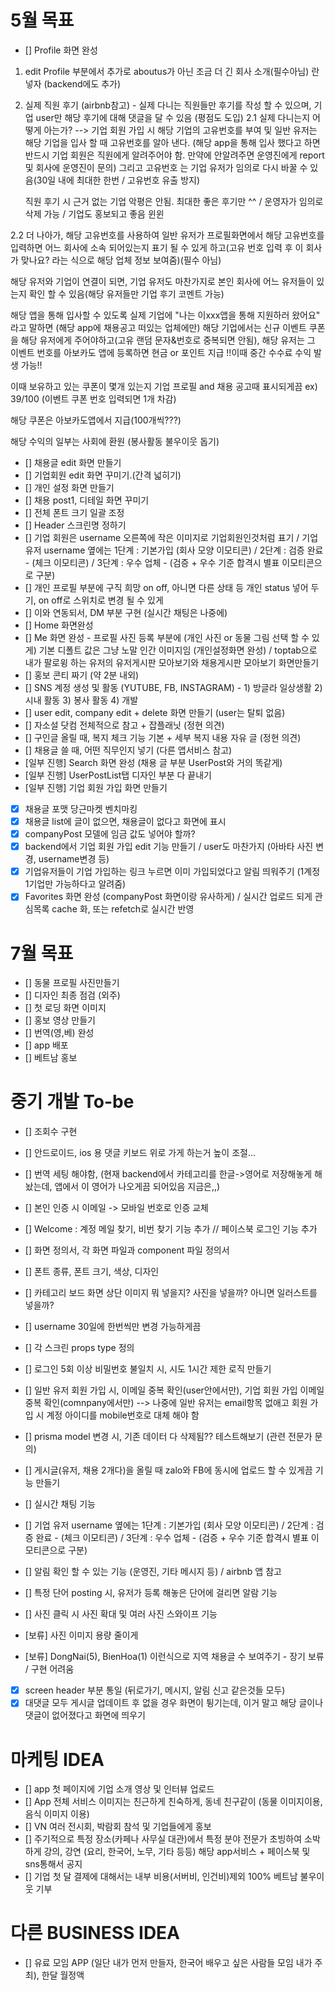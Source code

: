 # 5월 목표

- [] Profile 화면 완성

1. edit Profile 부분에서 추가로 aboutus가 아닌 조금 더 긴 회사 소개(필수아님) 란 넣자 (backend에도 추가)
2. 실제 직원 후기 (airbnb참고) - 실제 다니는 직원들만 후기를 작성 할 수 있으며, 기업 user만 해당 후기에 대해 댓글을 달 수 있음 (평점도 도입)
   2.1 실제 다니는지 어떻게 아는가? --> 기업 회원 가입 시 해당 기업의 고유번호를 부여 및 일반 유저는 해당 기업을 입사 할 때 고유번호를 알아 낸다.
   (해당 app을 통해 입사 했다고 하면 반드시 기업 회원은 직원에게 알려주어야 함. 만약에 안알려주면 운영진에게 report 및 회사에 운영진이 문의) 그리고 고유번호
   는 기업 유저가 임의로 다시 바꿀 수 있음(30일 내에 최대한 한번 / 고유번호 유출 방지)

   직원 후기 시 근거 없는 기업 악평은 안됨. 최대한 좋은 후기만 ^^ / 운영자가 임의로 삭제 가능 / 기업도 홍보되고 좋음 윈윈

2.2 더 나아가, 해당 고유번호를 사용하여 일반 유저가 프로필화면에서 해당 고유번호를 입력하면 어느 회사에 소속 되어있는지 표기 될 수 있게 하고(고유 번호 입력 후 이 회사가 맞나요? 라는 식으로 해당 업체 정보 보여줌)(필수 아님)

해당 유저와 기업이 연결이 되면, 기업 유저도 마찬가지로 본인 회사에 어느 유저들이 있는지 확인 할 수 있음(해당 유저들만 기업 후기 코멘트 가능)

해당 앱을 통해 입사할 수 있도록 실제 기업에 "나는 이xxx앱을 통해 지원하러 왔어요" 라고 말하면 (해당 app에 채용공고 떠있는 업체에만) 해당 기업에서는 신규 이벤트 쿠폰을 해당 유저에게 주어야하고(고유 랜덤 문자&번호로 중복되면 안됨), 해당 유저는 그 이벤트 번호를 아보카도 앱에 등록하면 현금 or 포인트 지급 !!이때 중간 수수료 수익 발생 가능!!

이때 보유하고 있는 쿠폰이 몇개 있는지 기업 프로필 and 채용 공고때 표시되게끔 ex) 39/100 (이벤트 쿠폰 번호 입력되면 1개 차감)

해당 쿠폰은 아보카도앱에서 지급(100개씩???)

해당 수익의 일부는 사회에 환원 (봉사활동 불우이웃 돕기)

- [] 채용글 edit 화면 만들기
- [] 기업회원 edit 화면 꾸미기.(간격 넓히기)
- [] 개인 설정 화면 만들기
- [] 채용 post1, 디테일 화면 꾸미기
- [] 전체 폰트 크기 일괄 조정
- [] Header 스크린명 정하기
- [] 기업 회원은 username 오른쪽에 작은 이미지로 기업회원인것처럼 표기 / 기업 유저 username 옆에는 1단계 : 기본가입 (회사 모양 이모티콘) / 2단계 : 검증 완료 - (체크 이모티콘) / 3단계 : 우수 업체 - (검증 + 우수 기준 합격시 별표 이모티콘으로 구분)
- [] 개인 프로필 부분에 구직 희망 on off, 아니면 다른 상태 등 개인 status 넣어 두기, on off로 스위치로 변경 될 수 있게
- [] 이와 연동되서, DM 부분 구현 (실시간 채팅은 나중에)
- [] Home 화면완성
- [] Me 화면 완성 - 프로필 사진 등록 부분에 (개인 사진 or 동물 그림 선택 할 수 있게) 기본 디폴트 값은 그냥 노말 인간 이미지임 (개인설정화면 완성) / toptab으로 내가 팔로윙 하는 유저의 유저게시판 모아보기와 채용게시판 모아보기 화면만들기
- [] 홍보 콘티 짜기 (약 2분 내외)
- [] SNS 계정 생성 및 활동 (YUTUBE, FB, INSTAGRAM) - 1) 방글라 일상생활 2) 시내 활동 3) 봉사 활동 4) 개발
- [] user edit, company edit + delete 화면 만들기 (user는 탈퇴 없음)
- [] 자소설 닷컴 전체적으로 참고 + 잡플래닛 (정현 의견)
- [] 구인글 올릴 때, 복지 체크 기능 기본 + 세부 복지 내용 자유 글 (정현 의견)
- [] 채용글 쓸 때, 어떤 직무인지 넣기 (다른 앱서비스 참고)
- [일부 진행] Search 화면 완성 (채용 글 부분 UserPost와 거의 똑같게)
- [일부 진행] UserPostList탭 디자인 부분 다 끝내기
- [일부 진행] 기업 회원 가입 화면 만들기
- [x] 채용글 포맷 당근마켓 벤치마킹
- [x] 채용글 list에 글이 없으면, 채용글이 없다고 화면에 표시
- [x] companyPost 모델에 임금 값도 넣어야 할까?
- [x] backend에서 기업 회원 가입 edit 기능 만들기 / user도 마찬가지 (아바타 사진 변경, username변경 등)
- [x] 기업유저들이 기업 가입하는 링크 누르면 이미 가입되었다고 알림 띄워주기 (1계정 1기업만 가능하다고 알려줌)
- [x] Favorites 화면 완성 (companyPost 화면이랑 유사하게) / 실시간 업로드 되게 관심목록 cache 화, 또는 refetch로 실시간 반영

# 7월 목표

- [] 동물 프로필 사진만들기
- [] 디자인 최종 점검 (외주)
- [] 첫 로딩 화면 이미지
- [] 홍보 영상 만들기
- [] 번역(영,베) 완성
- [] app 배포
- [] 베트남 홍보

# 중기 개발 To-be

- [] 조회수 구현
- [] 안드로이드, ios 용 댓글 키보드 위로 가게 하는거 높이 조절...
- [] 번역 세팅 해야함, (현재 backend에서 카테고리를 한글->영어로 저장해놓게 해놨는데, 앱에서 이 영어가 나오게끔 되어있음 지금은,,)
- [] 본인 인증 시 이메일 -> 모바일 번호로 인증 교체
- [] Welcome : 계정 메일 찾기, 비번 찾기 기능 추가 // 페이스북 로그인 기능 추가
- [] 화면 정의서, 각 화면 파일과 component 파일 정의서
- [] 폰트 종류, 폰트 크기, 색상, 디자인
- [] 카테고리 보드 화면 상단 이미지 뭐 넣을지? 사진을 넣을까? 아니면 일러스트를 넣을까?
- [] username 30일에 한번씩만 변경 가능하게끔
- [] 각 스크린 props type 정의
- [] 로그인 5회 이상 비밀번호 불일치 시, 시도 1시간 제한 로직 만들기
- [] 일반 유저 회원 가입 시, 이메일 중복 확인(user안에서만), 기업 회원 가입 이메일 중복 확인(comnpany에서만) --> 나중에 일반 유저는 email항목 없애고 회원 가입 시 계정 아이디를 mobile번호로 대체 해야 함
- [] prisma model 변경 시, 기존 데이터 다 삭제됨?? 테스트해보기 (관련 전문가 문의)
- [] 게시글(유저, 채용 2개다)을 올릴 때 zalo와 FB에 동시에 업로드 할 수 있게끔 기능 만들기
- [] 실시간 채팅 기능
- [] 기업 유저 username 옆에는 1단계 : 기본가입 (회사 모양 이모티콘) / 2단계 : 검증 완료 - (체크 이모티콘) / 3단계 : 우수 업체 - (검증 + 우수 기준 합격시 별표 이모티콘으로 구분)
- [] 알림 확인 할 수 있는 기능 (운영진, 기타 메시지 등) / airbnb 앱 참고
- [] 특정 단어 posting 시, 유저가 등록 해놓은 단어에 걸리면 알람 기능
- [] 사진 클릭 시 사진 확대 및 여러 사진 스와이프 기능

- [보류] 사진 이미지 용량 줄이게
- [보류] DongNai(5), BienHoa(1) 이런식으로 지역 채용글 수 보여주기 - 장기 보류 / 구현 어려움
- [x] screen header 부분 통일 (뒤로가기, 메시지, 알림 신고 같은것들 모두)
- [x] 대댓글 모두 게시글 업데이트 후 없을 경우 화면이 튕기는데, 이거 말고 해당 글이나 댓글이 없어졌다고 화면에 띄우기

# 마케팅 IDEA

- [] app 첫 페이지에 기업 소개 영상 및 인터뷰 업로드
- [] App 전체 서비스 이미지는 친근하게 친숙하게, 동네 친구같이 (동물 이미지이용, 음식 이미지 이용)
- [] VN 여러 전시회, 박람회 참석 및 기업들에게 홍보
- [] 주기적으로 특정 장소(카페나 사무실 대관)에서 특정 분야 전문가 초빙하여 소박하게 강의, 강연 (요리, 한국어, 노무, 기타 등등)
  해당 app서비스 + 페이스북 및 sns통해서 공지
- [] 기업 첫 달 결제에 대해서는 내부 비용(서버비, 인건비)제외 100% 베트남 불우이웃 기부

# 다른 BUSINESS IDEA

- [] 유료 모임 APP (일단 내가 먼저 만들자, 한국어 배우고 싶은 사람들 모임 내가 주최), 한달 월정액
